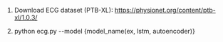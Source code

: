 1. Download ECG dataset (PTB-XL): https://physionet.org/content/ptb-xl/1.0.3/

2. python ecg.py --model {model_name(ex, lstm, autoencoder)}
